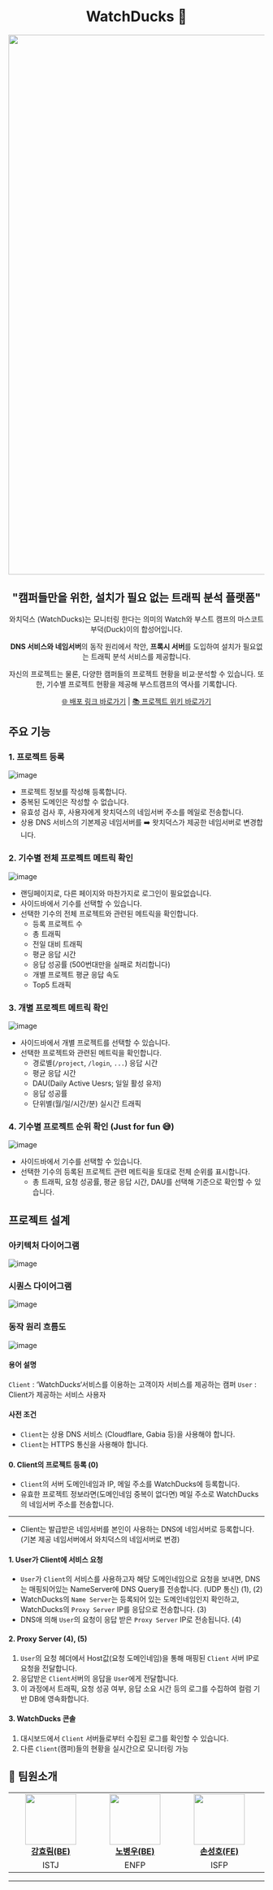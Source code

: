 <div align="center">

# WatchDucks 🐥

<img width="1063" alt="image" src="https://github.com/user-attachments/assets/3845c953-5d2a-4c95-9610-14a67ce85d38">

## "캠퍼들만을 위한, 설치가 필요 없는 트래픽 분석 플랫폼"

와치덕스 (WatchDucks)는 모니터링 한다는 의미의 Watch와 부스트 캠프의 마스코트 부덕(Duck)이의 합성어입니다.

**DNS 서비스와 네임서버**의 동작 원리에서 착안, **프록시 서버**를 도입하여 설치가 필요없는 트래픽 분석 서비스를 제공합니다.

자신의 프로젝트는 물론, 다양한 캠퍼들의 프로젝트 현황을 비교·분석할 수 있습니다. 또한, 기수별 프로젝트 현황을 제공해 부스트캠프의 역사를 기록합니다.

[🌐 배포 링크 바로가기](https://watchducks.netlify.app/)  |  [📚 프로젝트 위키 바로가기](https://github.com/boostcampwm-2024/web35-WatchDucks/wiki) 

</div>

## 주요 기능

### 1. 프로젝트 등록
![image](https://github.com/user-attachments/assets/121ec705-edda-437f-8b4c-24b3f60f9b56)
- 프로젝트 정보를 작성해 등록합니다.
- 중복된 도메인은 작성할 수 없습니다.
- 유효성 검사 후, 사용자에게 왓치덕스의 네임서버 주소를 메일로 전송합니다.
- 상용 DNS 서비스의 기본제공 네임서버를 ➡️ 왓치덕스가 제공한 네임서버로 변경합니다.

### 2. 기수별 전체 프로젝트 메트릭 확인
![image](https://github.com/user-attachments/assets/0bb74460-4759-44ec-9dd8-641a704ac2da)
- 랜딩페이지로, 다른 페이지와 마찬가지로 로그인이 필요없습니다.
- 사이드바에서 기수를 선택할 수 있습니다.
- 선택한 기수의 전체 프로젝트와 관련된 메트릭을 확인합니다.
    - 등록 프로젝트 수
    - 총 트래픽
    - 전일 대비 트래픽
    - 평균 응답 시간
    - 응답 성공률 (500번대만을 실패로 처리합니다)
    - 개별 프로젝트 평균 응답 속도
    - Top5 트래픽

### 3. 개별 프로젝트 메트릭 확인
![image](https://github.com/user-attachments/assets/0c66b2d0-28a4-43b9-bc78-3c91ba21bd5a)
- 사이드바에서 개별 프로젝트를 선택할 수 있습니다.
- 선택한 프로젝트와 관련된 메트릭을 확인합니다.
    - 경로별(`/project`, `/login`, `...`) 응답 시간
    - 평균 응답 시간
    - DAU(Daily Active Uesrs; 일일 활성 유저)
    - 응답 성공률
    - 단위별(월/일/시간/분) 실시간 트래픽

### 4. 기수별 프로젝트 순위 확인 (Just for fun 😅)
![image](https://github.com/user-attachments/assets/27078073-e609-478a-875e-8223dc9e9ff0)
- 사이드바에서 기수를 선택할 수 있습니다.
- 선택한 기수의 등록된 프로젝트 관련 메트릭을 토대로 전체 순위를 표시합니다.
    - 총 트래픽, 요청 성공률, 평균 응답 시간, DAU를 선택해 기준으로 확인할 수 있습니다.

## 프로젝트 설계

### 아키텍처 다이어그램
![image](https://github.com/user-attachments/assets/30d4f5a9-ea71-4c61-ae08-6167a41e4e29)

### 시퀀스 다이어그램
![image](https://github.com/user-attachments/assets/8c587ef3-4e0e-431e-a274-4eb863f3cb09)


### 동작 원리 흐름도
![image](https://github.com/user-attachments/assets/141cd28d-f5c5-4df8-bf2e-4b2a45ab2800)

#### 용어 설명
`Client` : ‘WatchDucks‘서비스를 이용하는 고객이자 서비스를 제공하는 캠퍼
`User` : Client가 제공하는 서비스 사용자

#### 사전 조건
- `Client`는 상용 DNS 서비스 (Cloudflare, Gabia 등)을 사용해야 합니다.
- `Client`는 HTTPS 통신을 사용해야 합니다.

#### 0. Client의 프로젝트 등록 (0)
- `Client`의 서버 도메인네임과 IP, 메일 주소를 WatchDucks에 등록합니다.
- 유효한 프로젝트 정보라면(도메인네임 중복이 없다면) 메일 주소로 WatchDucks의 네임서버 주소를 전송합니다.
---
- Client는 발급받은 네임서버를 본인이 사용하는 DNS에 네임서버로 등록합니다. (기본 제공 네임서버에서 와치덕스의 네임서버로 변경)

#### 1. User가 Client에 서비스 요청 

- `User`가 `Client`의 서비스를 사용하고자 해당 도메인네임으로 요청을 보내면, DNS는 매핑되어있는 NameServer에 DNS Query를 전송합니다. (UDP 통신) (1), (2)
- WatchDucks의 `Name Server`는 등록되어 있는 도메인네임인지 확인하고, WatchDucks의 `Proxy Server` IP를 응답으로 전송합니다. (3)
- DNS애 의해 `User`의 요청이 응답 받은 `Proxy Server` IP로 전송됩니다. (4)

#### 2. Proxy Server (4), (5)

1. `User`의 요청 헤더에서 Host값(요청 도메인네임)을 통해 매핑된 `Client` 서버 IP로 요청을 전달합니다.
2. 응답받은 `Client`서버의 응답을 `User`에게 전달합니다.
3. 이 과정에서 트래픽, 요청 성공 여부, 응답 소요 시간 등의 로그를 수집하여 컬럼 기반 DB에 영속화합니다.

#### 3. WatchDucks 콘솔

1. 대시보드에서 `Client` 서버들로부터 수집된 로그를 확인할 수 있습니다.
2. 다른 `Client`(캠퍼)들의 현황을 실시간으로 모니터링 가능



## 🙇 팀원소개

<table>
    <tr align="center">
        <td style="min-width: 150px;">
            <a href="https://github.com/hyo-limilimee">
              <img src="https://github.com/hyo-limilimee.png" width="100">
              <br />
              <b>강효림(BE)</b>
            </a>
        </td>
        <td style="min-width: 150px;">
            <a href="https://github.com/EnvyW6567">
              <img src="https://github.com/EnvyW6567.png" width="100">
              <br />
              <b>노병우(BE)</b>
            </a>
        </td>
        <td style="min-width: 150px;">
            <a href="https://github.com/Hosung99">
              <img src="https://github.com/Hosung99.png" width="100">
              <br />
              <b>손성호(FE)</b>
            </a>
        </td>
        <td style="min-width: 150px;">
            <a href="https://github.com/sjy2335">
              <img src="https://github.com/sjy2335.png" width="100">
              <br />
              <b>윤상진(BE)</b>
            </a>
        </td>
    </tr>
      <tr align="center">
        <td>
            ISTJ
        </td>
        <td>
            ENFP
        </td>
        <td>
            ISFP
        </td>
        <td>
            INFP
        </td>
    </tr>
</table>

<hr/>
